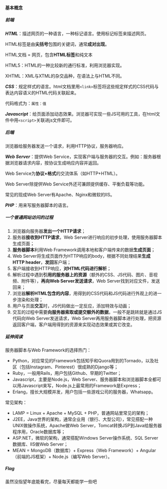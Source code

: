 #### 基本概念

##### **前端**

***HTML***：描述网页的一种语言，一种标记语言。使用标记标签来描述网页。

HTML标签是由**尖括号**包围的关键词，通常**成对出现**。

HTML文档 = 网页，包含**HTML标签**和纯文本

HTML5：HTML的一种比较新的通行标准，利用浏览器实现。

XHTML：XML与XTML的杂交品种，在语法上与HTML不同。

***CSS***：规定样式的语言。html文档里用`<link>`标签将这些规定样式的CSS代码与表达内容语义的HTML代码关联起来。

代码格式为：`属性：值`

***Javascript***：给页面添加动态效果。浏览器可实现一些JS可用的工具，在html文件中用`<script>`关联进js文件即可。

##### **后端**

浏览器给服务器发送一个请求，利用HTTP协议，服务器响应。

***Web Server***：提供Web Service，实现客户端与服务器的交互。例如：服务器根据浏览器请求内容，按协议生成响应内容并返回。

Web Service为**协议+格式**的交流体系（如HTTP+HTML）。

Web Server除提供Web Service外还可兼顾提供缓存、平衡负载等功能。

常见的现成Web Server有Apache、Nginx和微软的IIS。

***PHP***：用来写服务器脚本的语言。

##### 一个普通网站访问的过程

1. 浏览器向服务器**发出一个HTTP请求**；
2. 服务器**接收到HTTP请求**，Web Server进行响应的初步处理，使用服务器脚本生成页面；
3. **服务器脚本**利用Web Framework调用本地和客户端传来的数据**生成页面**；
4. Web Server将生成页面作为HTTP响应的body，根据不同处理结果**生成HTTP header**，**发回**客户端；
5. 客户端接收到HTTP响应，**对HTML代码进行解析**；
6. 解析过程中遇到**引用的服务器上的资源**（额外的CSS、JS代码、图片、音视频、附件等），**再向Web Server发送请求**，Web Server找到对应文件，发送回来；
7. 浏览器**解析HTML包含的内容**，用得到的CSS代码和JS代码进行外观上的进一步渲染和处理；
8. 用户与页面**交互**时，JS代码做出一定反应，添加特效与动画；
9. 交互的过程中需要**向服务器索取或提交额外的数据**，一般不是跳转就是通过JS代码向Web Server发送请求，Web Server再用服务器脚本进行处理，把资源返回客户端，客户端用得到的资源来实现动态效果或其它改变。

##### **延伸阅读**

服务器脚本与Web Framework的选择热门：
* Python，对应常见的Framework包括知乎和Quora用到的Tornado，以及社区（包括Instagram、Pinterest）很成熟的Django等；
* Ruby，一般用Rails，用户包括Github、早期的Twitter；
* Javascript，主要是Node.js，Web Server、服务器脚本和浏览器脚本全都可以用Javascript来写，Node.js上最常用的Framework是Express；
* Erlang，擅长大规模并发，用户包括一些游戏公司的服务器，Whatsapp。

常见架构：
* LAMP = Linux + Apache + MySQL + PHP，普通网站里常见的架构；
* J2EE，Java世界的架构，通常企业用（银行、大型公司），常见搭配一种UNIX做操作系统，Apache做Web Server，Tomcat转换JSP到Java给服务器程序用，Oracle数据库等；
* ASP.NET，微软的架构，通常搭配Windows Server操作系统、SQL Server数据库、IIS做Web Server；
* MEAN = MongoDB（数据库）+ Express（Web Framework）+ Angular（前端的JS框架）+ Node.js（编写Web Server）。

##### **Flag**

虽然没指望年底能看完，尽量每天都能学一些吧